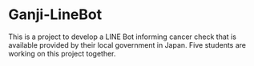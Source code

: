 # Ganji-LineBot
This is a project to develop a LINE Bot informing cancer check that is available provided by their local government in Japan. Five students are working on this project together.
